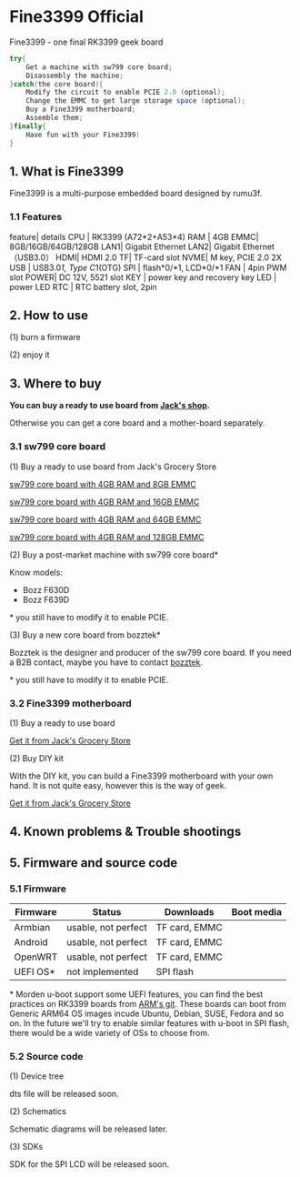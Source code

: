 # Fine3399 Official

 Fine3399 - one final RK3399 geek board

```Java
try{
    Get a machine with sw799 core board;
    Disassembly the machine;
}catch(the core board){
    Modify the circuit to enable PCIE 2.0 (optional);
    Change the EMMC to get large storage space (optional);
    Buy a Fine3399 motherboard;
    Assemble them;
}finally{
    Have fun with your Fine3399!
}

```

## 1. What is Fine3399

Fine3399 is a multi-purpose embedded board designed by rumu3f.

### 1.1 Features

feature| details
CPU | RK3399 (A72\*2+A53\*4)
RAM | 4GB 
EMMC| 8GB/16GB/64GB/128GB
LAN1| Gigabit Ethernet 
LAN2| Gigabit Ethernet（USB3.0）
HDMI| HDMI 2.0
TF| TF-card slot
NVME| M key, PCIE 2.0 2X
USB | USB3.0*1, Type C*1(OTG)
SPI | flash\*0/\*1, LCD\*0/\*1
FAN | 4pin PWM slot
POWER| DC 12V, 5521 slot
KEY | power key and recovery key
LED | power LED
RTC | RTC battery slot, 2pin


## 2. How to use

(1) burn a firmware

(2) enjoy it

## 3. Where to buy

**You can buy a ready to use board from [Jack's shop](https://jack).**

 Otherwise you can get a core board and a mother-board separately.

### 3.1 sw799 core board

(1) Buy a ready to use board from Jack's Grocery Store

[sw799 core board with 4GB RAM and 8GB EMMC](https://jack)

[sw799 core board with 4GB RAM and 16GB EMMC](https://jack)

[sw799 core board with 4GB RAM and 64GB EMMC](https://jack)

[sw799 core board with 4GB RAM and 128GB EMMC](https://jack)

(2) Buy a post-market machine with sw799 core board\*

Know models:

+ Bozz F630D
+ Bozz F639D


\* you still have to modify it to enable PCIE.

(3) Buy a new core board from bozztek\*

Bozztek is the designer and producer of the sw799 core board. If you need a B2B contact, maybe you have to contact [bozztek](http://www.bozztek.com/).

\* you still have to modify it to enable PCIE.

### 3.2 Fine3399 motherboard

(1) Buy a ready to use board

[Get it from Jack's Grocery Store](https://jack)

(2) Buy DIY kit

With the DIY kit, you can build a Fine3399 motherboard with your own hand.
It is not quite easy, however this is the way of geek.

[Get it from Jack's Grocery Store](https://jack)

## 4. Known problems & Trouble shootings

## 5. Firmware and source code

### 5.1 Firmware

Firmware | Status | Downloads | Boot media
---------|--------|-----------|-----------
Armbian | usable, not perfect | TF card, EMMC
Android | usable, not perfect | TF card, EMMC
OpenWRT | usable, not perfect | TF card, EMMC
UEFI OS\* | not implemented | SPI flash

\* Morden u-boot support some UEFI features, you can find the best practices on RK3399 boards from [ARM's git](https://gitlab.arm.com/systemready/firmware-build/rk3399-manifest/-/blob/main/README.md). These boards can boot from Generic ARM64 OS images incude Ubuntu, Debian, SUSE, Fedora and so on. In the future we'll try to enable similar features with u-boot in SPI flash, there would be a wide variety of OSs to choose from.

### 5.2 Source code

(1) Device tree

dts file will be released soon.

(2) Schematics

Schematic diagrams will be released later.

(3) SDKs

SDK for the SPI LCD will be released soon.